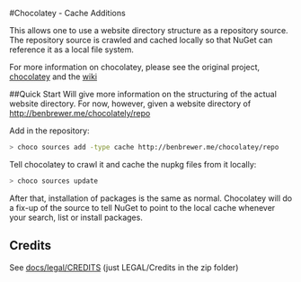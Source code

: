 #Chocolatey - Cache Additions

This allows one to use a website directory structure as a repository source. The repository source is crawled and cached locally so that NuGet can reference it as a local file system.

For more information on chocolatey, please see the original project, [chocolatey](https://github.com/chocolatey/chocolatey) and the [wiki](https://github.com/chocolatey/chocolatey/wiki)

##Quick Start
Will give more information on the structuring of the actual website directory. For now, however, given a website directory of http://benbrewer.me/chocolately/repo

Add in the repository:
```sh
> choco sources add -type cache http://benbrewer.me/chocolatey/repo
```

Tell chocolatey to crawl it and cache the nupkg files from it locally:
```sh
> choco sources update
```

After that, installation of packages is the same as normal. Chocolatey will do a fix-up of the source to tell NuGet to point to the local cache whenever your search, list or install packages.

## Credits
See [docs/legal/CREDITS](https://github.com/chocolatey/chocolatey/raw/master/docs/legal/CREDITS) (just LEGAL/Credits in the zip folder)  
